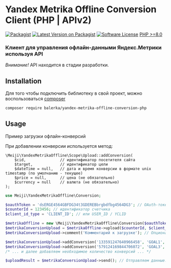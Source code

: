 # Yandex Metrika Offline Conversion Client (PHP | APIv2)
[![Packagist](https://img.shields.io/badge/package-balerka/yandex--metrika--offline--conversion--php-blue.svg?style=flat-square)](https://packagist.org/packages/balerka/yandex-metrika-offline-conversion-php)
[![Latest Version on Packagist](https://img.shields.io/packagist/v/balerka/yandex-metrika-offline-conversion-php.svg?style=flat-square)](https://packagist.org/packages/balerka/yandex-metrika-offline-conversion-php)
[![Software License](https://img.shields.io/badge/license-MIT-brightgreen.svg?style=flat-square)](LICENSE)
[PHP >=8.0](https://img.shields.io/badge/php-%3E%3D_8.0-orange.svg?style=flat-square)

### Клиент для управления офлайн-данными Яндекс.Метрики используя API

_*Внимание!*_ API находится в стадии разработки.

## Installation
Для того чтобы подключить библиотеку в свой проект, можно воспользоваться [composer](https://getcomposer.org)

```bash
composer require balerka/yandex-metrika-offline-conversion-php
```

## Usage
Пример загрузки офлайн-конверсий

При добавлении конверсии используется метод:
```
\Meiji\YandexMetrikaOffline\Scope\Upload::addConversion(
	$cid, 				// идентификатор посетителя сайта
	$target,  			// идентификатор цели
	$dateTime = null, 	// дата и время конверсии в формате unix timestamp (по умолчанию - текущее)
	$price = null, 		// цена (не обязательно)
	$currency = null 	// валюта (не обязательно)
);
```

```php
use Meiji\YandexMetrikaOffline\Conversion;

$oauthToken = 'dsERGE4564GBFDG34t3GDEREBbrgbdfbg4564DG3'; // OAuth-токен
$counterId = 123456; // идентификатор счетчика
$client_id_type = 'CLIENT_ID'; // или USER_ID / YCLID

$metrikaOffline = new \Meiji\YandexMetrikaOffline\Conversion($oauthToken);
$metrikaConversionUpload = $metrikaOffline->upload($counterId, $client_id_type);
$metrikaConversionUpload->comment('Комментарий к загрузке'); // Опционально

$metrikaConversionUpload->addConversion('133591247640966458', 'GOAL1', '1481718166'); // Добавляем конверсию
$metrikaConversionUpload->addConversion('579124169844706072', 'GOAL3', '1481718116', '678.90', 'RUB'); // Добавляем ещё конверсию
/* ... и далее добавляем необходимое количество конверсий ... */

$uploadResult = $metrikaConversionUpload->send(); // Отправляем данные. $uploadResult содержит информацию о передаче, в соответствии с объектом "uploading"
```
